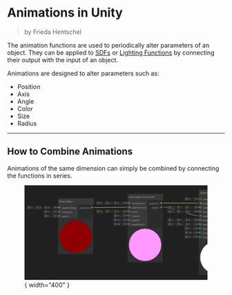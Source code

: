 <div class="container">
    <h1 class="main-heading">Animations in Unity</h1>
    <blockquote class="author">by Frieda Hentschel</blockquote>
</div>

The animation functions are used to periodically alter parameters of an object. They can be applied to [SDFs](../sdfs/generalInformation.md) or [Lighting Functions](../lighting/generalInformation.md) by connecting their output with the input of an object.

Animations are designed to alter parameters such as:
- Position
- Axis
- Angle
- Color
- Size
- Radius

--- 

## How to Combine Animations

Animations of the same dimension can simply be combined by connecting the functions in series.
    <figure markdown="span">
    ![Unity Combine Animations](../images/animations/combineAnimations.png){ width="400" }
    </figure>

